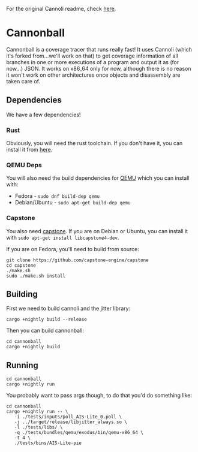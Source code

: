 For the original Cannoli readme, check [here](https://github.com/marginresearch/cannoli).

# Cannonball

Cannonball is a coverage tracer that runs really fast! It uses Cannoli (which it's forked from...we'll work on that) to get coverage information of all branches in
one or more executions of a program and output it as (for now...) JSON. It works on
x86_64 only for now, although there is no reason it won't work on other architectures
once objects and disassembly are taken care of.

## Dependencies

We have a few dependencies!

### Rust

Obviously, you will need the rust toolchain. If you don't have it, you can install
it from [here](https://rustup.rshttps://rustup.rs//).

### QEMU Deps

You will also need the build dependencies for [QEMU](https://github.com/qemu/qemu)
which you can install with:

* Fedora - `sudo dnf build-dep qemu`
* Debian/Ubuntu - `sudo apt-get build-dep qemu`

### Capstone

You also need [capstone](https://github.com/capstone-engine/capstone). If you are on
Debian or Ubuntu, you can install it with `sudo apt-get install libcapstone4-dev`.

If you are on Fedora, you'll need to build from source:

```
git clone https://github.com/capstone-engine/capstone
cd capstone
./make.sh
sudo ./make.sh install
```

## Building

First we need to build cannoli and the jitter library:

```
cargo +nightly build --release
```

Then you can build cannonball:

```
cd cannonball
cargo +nightly build
```

## Running

```
cd cannonball
cargo +nightly run
```

You probably want to pass args though, to do that you'd do something like:

```
cd cannonball
cargo +nightly run -- \
   -i ./tests/inputs/poll_AIS-Lite_0.poll \
   -j ../target/release/libjitter_always.so \
   -l ./tests/libs/ \
   -q ./tests/bundles/qemu/exodus/bin/qemu-x86_64 \
   -t 4 \
   ./tests/bins/AIS-Lite-pie
```